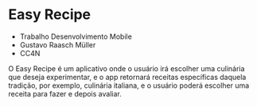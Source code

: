 # Easy Recipe

- Trabalho Desenvolvimento Mobile
- Gustavo Raasch Müller
- CC4N

O Easy Recipe é um aplicativo onde o usuário irá escolher uma culinária que deseja experimentar, e o app retornará receitas específicas daquela tradição, por exemplo, culinária italiana, e o usuário poderá escolher uma receita para fazer e depois avaliar.
